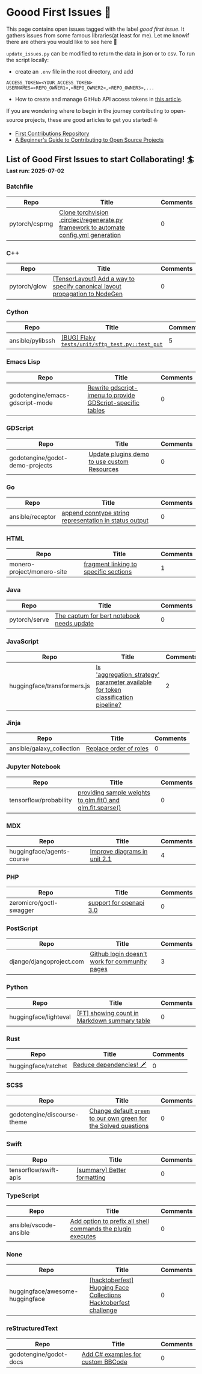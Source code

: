 # Goood First Issues :palm_tree:

This page contains open issues tagged with the label *good first issue*. It gathers issues from some famous libraries(at least for me).
Let me knowif there are others you would like to see here :pizza:

`update_issues.py` can  be modified to  return the data in json or to csv. 
To run the script locally:
* create an `.env` file in the root directory, and add
```
ACCESS_TOKEN=<YOUR_ACCESS_TOKEN>
USERNAMES=<REPO_OWNER1>,<REPO_OWNER2>,<REPO_OWNER3>,...
```
* How to create and  manage GitHub API access tokens in [this article](https://docs.github.com/en/authentication/keeping-your-account-and-data-secure/managing-your-personal-access-tokens).


If you are wondering where to begin in the  journey contributing to open-source projects, these are good articles to get you started! :sailboat:

* [First Contributions Repository](https://github.com/firstcontributions/first-contributions)
* [A Beginner's Guide to Contributing to Open Source Projects](https://blog.ossph.org/a-beginners-guide-to-contributing-to-open-source-projects/)

## List of Good First Issues to start Collaborating! :surfer: <sub><sub>Last run: 2025-07-02</sub></sub>


### Batchfile
| Repo | Title | Comments |
|------|-------|----------|
| pytorch/csprng | [Clone torchvision .circleci/regenerate.py framework to automate config.yml generation](https://github.com/pytorch/csprng/issues/97) | 0 || pytorch/csprng | [Add clang-format to CircleCI config](https://github.com/pytorch/csprng/issues/41) | 0 || pytorch/csprng | [Setup CMake build](https://github.com/pytorch/csprng/issues/38) | 0 || pytorch/csprng | [Improve test_geometric](https://github.com/pytorch/csprng/issues/7) | 0 || pytorch/csprng | [Delete OffsetCalculator.cuh and THCIntegerDivider.cuh and replace them with PyTorch headers](https://github.com/pytorch/csprng/issues/39) | 1 || pytorch/csprng | [ZeroDivisionError: float division by zero in test_cpu_parallel](https://github.com/pytorch/csprng/issues/88) | 3 |

### C++
| Repo | Title | Comments |
|------|-------|----------|
| pytorch/glow | [[TensorLayout] Add a way to specify canonical layout propagation to NodeGen](https://github.com/pytorch/glow/issues/3834) | 0 || pytorch/glow | [[Runtime] Expand Yaml DeviceConfig loading to include HostConfig](https://github.com/pytorch/glow/issues/3079) | 0 || pytorch/glow | [[runtime] add device memory size configuration to the DeviceConfig::parameters map on all backends](https://github.com/pytorch/glow/issues/2899) | 0 || pytorch/glow | [resnet-* example code should reuse Tensor memory for images](https://github.com/pytorch/glow/issues/2898) | 0 || pytorch/glow | [Example binaries should handle HostManager active request limit](https://github.com/pytorch/glow/issues/2816) | 0 || pytorch/glow | [[ONNXIFI] Add additional precondition checks to model loaders](https://github.com/pytorch/glow/issues/2188) | 0 || pytorch/glow | [[ONNXIFI][GraphAPI] Add "orErr" methods for graph creation api](https://github.com/pytorch/glow/issues/2187) | 0 || pytorch/glow | [ConvBench should use the layers of ResNet](https://github.com/pytorch/glow/issues/1887) | 0 || pytorch/glow | [ConvBench should use libjit_convolution_D8KKC8](https://github.com/pytorch/glow/issues/1886) | 0 || pytorch/multipy | [Create a Contributing.md](https://github.com/pytorch/multipy/issues/252) | 0 || pytorch/glow | [[CPU] Remove the need for Rescale for the CPUMaxSplat](https://github.com/pytorch/glow/issues/4656) | 1 || pytorch/multipy | [Add Poetry build to multipy](https://github.com/pytorch/multipy/issues/211) | 1 || pytorch/glow | [New files added under glow/test/models/ don't get copied to build folder until clean build is performed.](https://github.com/pytorch/glow/issues/4647) | 2 || pytorch/glow | [Make all useful data structures in Glow easy to dump in a textual form](https://github.com/pytorch/glow/issues/2831) | 2 || pytorch/glow | [[Importers] Move "run and compare" tests from importer tests to operator tests](https://github.com/pytorch/glow/issues/1909) | 2 || pytorch/glow | [Need to canonicalize or optimize high-dim concat to concat+transpose](https://github.com/pytorch/glow/issues/1296) | 2 || tensorflow/minigo | [Support more GTP commands](https://github.com/tensorflow/minigo/issues/46) | 3 || pytorch/glow | [Move layout information from nodes constructor' to their Glow types](https://github.com/pytorch/glow/issues/3790) | 3 || pytorch/glow | [[habana] Implement backend specific verifications](https://github.com/pytorch/glow/issues/3480) | 3 || pytorch/glow | [[GraphOptz] Sink Quantize below Reshape](https://github.com/pytorch/glow/issues/4629) | 4 || godotengine/godot | [`_OnTreeItemSelected()` signal receiver method using C# doesn't allow adding of items](https://github.com/godotengine/godot/issues/103101) | 4 || pytorch/glow | [Fuse RescaleQuantized in the ChannelwiseQuantizedConv](https://github.com/pytorch/glow/issues/4928) | 5 || pytorch/glow | [Bring back the sinking RELU below Pool optimization](https://github.com/pytorch/glow/issues/3247) | 5 || pytorch/glow | [Use gtest-parallel](https://github.com/pytorch/glow/issues/2412) | 5 || pytorch/glow | [Glow should provide its own implementation of a random number generator to ensure deterministic testing and avoid platform-dependent differences](https://github.com/pytorch/glow/issues/1556) | 6 || godotengine/godot | [[Godot v4.4] Gizmos exponentially increasing Draw Calls and Objects when turned on](https://github.com/godotengine/godot/issues/103676) | 8 || pytorch/glow | [Make the execution of the Glow compiler more deterministic between multiple runs](https://github.com/pytorch/glow/issues/1948) | 9 || opencv/opencv_contrib | [reg: broken python sample](https://github.com/opencv/opencv_contrib/issues/1935) | 9 || godotengine/godot | [Improve error reporting when rcedit fails to change icon / set PE data](https://github.com/godotengine/godot/issues/27765) | 9 || opencv/opencv_contrib | [selectROI pointer almost invisible on certain colours](https://github.com/opencv/opencv_contrib/issues/1719) | 14 || pytorch/glow | [[ONNXModelLoader] Support for LogSoftmax operator is missing](https://github.com/pytorch/glow/issues/4399) | 16 || pytorch/glow | [Use explicit std::string conversions instead of implicit llvm::StringRef->std::string conversions to prepare Glow for builds using LLVM >=11](https://github.com/pytorch/glow/issues/5068) | 18 || godotengine/godot | [Using the RenderingServer to add a texture to the scene, the texture appears at bad position during one frame](https://github.com/godotengine/godot/issues/94988) | 24 || opencv/opencv | [HDR tutorial result is different from the code running.](https://github.com/opencv/opencv/issues/22219) | 29 || godotengine/godot | [You're breathtaking!](https://github.com/godotengine/godot/issues/100000) | 29 || godotengine/godot | [PointLight2D doesn't respect Nearest texture filter for normal-maps or shadows](https://github.com/godotengine/godot/issues/76266) | 30 || tensorflow/tensorflow | [Feature Request: GPUOptions for Go binding](https://github.com/tensorflow/tensorflow/issues/22926) | 109 || godotengine/godot | [[TRACKER] Unit tests to add or improve](https://github.com/godotengine/godot/issues/43440) | 226 |

### Cython
| Repo | Title | Comments |
|------|-------|----------|
| ansible/pylibssh | [[BUG] Flaky `tests/unit/sftp_test.py::test_put`](https://github.com/ansible/pylibssh/issues/351) | 5 |

### Emacs Lisp
| Repo | Title | Comments |
|------|-------|----------|
| godotengine/emacs-gdscript-mode | [Rewrite gdscript-imenu to provide GDScript-specific tables](https://github.com/godotengine/emacs-gdscript-mode/issues/89) | 0 || godotengine/emacs-gdscript-mode | [Buffer does not revert or update instantly after formatting buffer](https://github.com/godotengine/emacs-gdscript-mode/issues/88) | 3 || godotengine/emacs-gdscript-mode | [Address compile warnings](https://github.com/godotengine/emacs-gdscript-mode/issues/87) | 6 |

### GDScript
| Repo | Title | Comments |
|------|-------|----------|
| godotengine/godot-demo-projects | [Update plugins demo to use custom Resources](https://github.com/godotengine/godot-demo-projects/issues/1061) | 0 || godotengine/godot-benchmarks | [[Call to Action] Benchmarks for the benchmark server](https://github.com/godotengine/godot-benchmarks/issues/36) | 5 || godotengine/godot-benchmarks | [[TRACKER] Benchmarks to create](https://github.com/godotengine/godot-benchmarks/issues/11) | 11 |

### Go
| Repo | Title | Comments |
|------|-------|----------|
| ansible/receptor | [append conntype string representation in status output](https://github.com/ansible/receptor/issues/423) | 0 || ansible/receptor | [add work status command to receptorctl](https://github.com/ansible/receptor/issues/374) | 1 || ansible/receptor | [quality of life -- order work list output based on most recent work units](https://github.com/ansible/receptor/issues/425) | 2 |

### HTML
| Repo | Title | Comments |
|------|-------|----------|
| monero-project/monero-site | [fragment linking to specific sections](https://github.com/monero-project/monero-site/issues/2435) | 1 |

### Java
| Repo | Title | Comments |
|------|-------|----------|
| pytorch/serve | [The captum for bert notebook needs update](https://github.com/pytorch/serve/issues/1317) | 0 || pytorch/serve | [Enable naked DIR test case for windows environment](https://github.com/pytorch/serve/issues/882) | 0 || pytorch/serve | [[Educational] Typing `.py` files iteratively with mypy](https://github.com/pytorch/serve/issues/1512) | 1 || pytorch/serve | [Built-in handler for regression](https://github.com/pytorch/serve/issues/987) | 1 || pytorch/serve | [permission error while trying to remove previous artifact files in `/tmp/`](https://github.com/pytorch/serve/issues/1532) | 3 || pytorch/serve | [Torchserve M1 support detailed plan](https://github.com/pytorch/serve/issues/2555) | 4 || pytorch/serve | [add support for SeTFiT models](https://github.com/pytorch/serve/issues/2107) | 4 || pytorch/serve | [[BUG] Dockerfile with nvidia/cuda:10.2-cudnn7-runtime-ubuntu18.04 gives ascii codec error](https://github.com/pytorch/serve/issues/821) | 4 || pytorch/serve | [how does `default_response_timeout` work?](https://github.com/pytorch/serve/issues/2452) | 6 || pytorch/serve | [[Suggestion] Loading torch-model-archiver arguments from YAML](https://github.com/pytorch/serve/issues/780) | 6 || pytorch/serve | [Handle invalid input intelligently ！](https://github.com/pytorch/serve/issues/2459) | 7 |

### JavaScript
| Repo | Title | Comments |
|------|-------|----------|
| huggingface/transformers.js | [Is 'aggregation_strategy' parameter available for token classification pipeline?](https://github.com/huggingface/transformers.js/issues/633) | 2 || huggingface/transformers.js | [[Feature request] Return offset mapping using tokenizer](https://github.com/huggingface/transformers.js/issues/425) | 2 || pytorch/ci-hud | [Restore "Show service jobs" checkbox to GitHubStatusDisplay.js ](https://github.com/pytorch/ci-hud/issues/110) | 2 || huggingface/transformers.js | [[Doc request] Add an example guide of how to use it in Svelte (and deploy to HF Spaces)](https://github.com/huggingface/transformers.js/issues/171) | 7 || huggingface/transformers.js | [[Feature request] Logging Level and Progress Bar for Model Downloads](https://github.com/huggingface/transformers.js/issues/117) | 9 |

### Jinja
| Repo | Title | Comments |
|------|-------|----------|
| ansible/galaxy_collection | [Replace order of roles](https://github.com/ansible/galaxy_collection/issues/396) | 0 || ansible/galaxy_collection | [infra.ah_configuration.publish leaves clone dirs behind](https://github.com/ansible/galaxy_collection/issues/377) | 0 || ansible/awx-operator | [Add multi-arch build target](https://github.com/ansible/awx-operator/issues/1680) | 1 || ansible/product-demos | [Add teardown template/workflow for "Deploy Cloud Stack in AWS" workflow](https://github.com/ansible/product-demos/issues/192) | 1 || ansible/awx-operator | [annotations not applied to postgres statefulset](https://github.com/ansible/awx-operator/issues/1624) | 2 || ansible/awx-operator | [Inflated Total Host Count on Dashboard when Using Constructed Inventory with Existing Inventories](https://github.com/ansible/awx-operator/issues/1459) | 2 || ansible/awx-operator | [Extend README with external logging examples](https://github.com/ansible/awx-operator/issues/1086) | 2 || ansible/receptor-collection | [Support for Debian 12](https://github.com/ansible/receptor-collection/issues/63) | 2 || ansible/awx-operator | [Inability to overwrite namespace when using awx-operator chart](https://github.com/ansible/awx-operator/issues/999) | 3 || ansible/awx-operator | [Password set via UI gets overwritten by initialize_django playbook](https://github.com/ansible/awx-operator/issues/869) | 5 |

### Jupyter Notebook
| Repo | Title | Comments |
|------|-------|----------|
| tensorflow/probability | [providing sample weights to glm.fit() and glm.fit.sparse()](https://github.com/tensorflow/probability/issues/252) | 0 || tensorflow/probability | [Sigmoid belief network example/tutorial](https://github.com/tensorflow/probability/issues/70) | 0 || tensorflow/probability | [Logistic factorial analysis example/tutorial](https://github.com/tensorflow/probability/issues/68) | 0 || tensorflow/swift-models | [Add documentation to the Gym models to specify additional dependencies for DQN](https://github.com/tensorflow/swift-models/issues/657) | 0 || tensorflow/swift-models | [[BERT-CoLA]: Use common file extraction functions](https://github.com/tensorflow/swift-models/issues/489) | 0 || tensorflow/swift-models | [Verify BERT variants](https://github.com/tensorflow/swift-models/issues/433) | 0 || pytorch/botorch | [[Feature Request] Allow negative indices to fixed_features in optimizers](https://github.com/pytorch/botorch/issues/2605) | 0 || pytorch/opacus | [Update grad sample algorithm for Convolution](https://github.com/pytorch/opacus/issues/145) | 0 || tensorflow/probability | [Feature Request: Add crps method to tfp.distributions](https://github.com/tensorflow/probability/issues/1340) | 1 || tensorflow/probability | [Keyword argument overload (?) in tfb.real_nvp_default_template](https://github.com/tensorflow/probability/issues/350) | 1 || tensorflow/probability | [Item response theory model example/tutorial](https://github.com/tensorflow/probability/issues/69) | 1 || tensorflow/probability | [Bayesian neural network tutorial](https://github.com/tensorflow/probability/issues/66) | 1 || tensorflow/swift-models | [Add logging callbacks for training statistics ](https://github.com/tensorflow/swift-models/issues/663) | 1 || tensorflow/probability | [Support for SeparableConv1DFlipout](https://github.com/tensorflow/probability/issues/745) | 2 || tensorflow/probability | [NotImplementedError: mean is not implemented: Categorical](https://github.com/tensorflow/probability/issues/685) | 2 || tensorflow/probability | [Always-on dropout layer](https://github.com/tensorflow/probability/issues/420) | 2 || tensorflow/probability | [DenseFlipOut layer](https://github.com/tensorflow/probability/issues/88) | 2 || tensorflow/probability | [Categorical autoregressive distribution with LSTM example/tutorial](https://github.com/tensorflow/probability/issues/73) | 2 || tensorflow/swift-models | [Better error message on unzip failure](https://github.com/tensorflow/swift-models/issues/675) | 2 || tensorflow/swift-models | [Find a more descriptive word for `numericalized`](https://github.com/tensorflow/swift-models/issues/598) | 2 || tensorflow/swift-models | [Rewrite long nested `Sequential` types using `Sequential{N}` typealiases](https://github.com/tensorflow/swift-models/issues/492) | 2 || tensorflow/swift-models | [[BERT-CoLA] Data source resolution](https://github.com/tensorflow/swift-models/issues/488) | 2 || tensorflow/swift-models | [Object detection examples](https://github.com/tensorflow/swift-models/issues/149) | 2 || pytorch/functorch | [Add vmap support for PyTorch operators](https://github.com/pytorch/functorch/issues/1088) | 2 || pytorch/opacus | [Double-charging privacy in DC-GAN example](https://github.com/pytorch/opacus/issues/418) | 2 || tensorflow/adanet | [Allow one to forward features to predictions](https://github.com/tensorflow/adanet/issues/114) | 3 || tensorflow/probability | [Feature Request: Alternative Horseshoe Parameterization as tfp distribution](https://github.com/tensorflow/probability/issues/1465) | 3 || tensorflow/probability | [Please add example on NUTS sampling from posterior for Bayesian Logistic Regression](https://github.com/tensorflow/probability/issues/588) | 3 || tensorflow/probability | [Feature request: Tweedie distribution](https://github.com/tensorflow/probability/issues/529) | 3 || tensorflow/probability | [CholeskyWishart distribution](https://github.com/tensorflow/probability/issues/527) | 3 || tensorflow/probability | [improve text and visuals in Bayesian Gaussian mixture model tutorial](https://github.com/tensorflow/probability/issues/74) | 3 || tensorflow/swift | [Installation verification tool](https://github.com/tensorflow/swift/issues/479) | 3 || tensorflow/probability | [A question about target_log_prob_fn](https://github.com/tensorflow/probability/issues/611) | 4 || tensorflow/probability | [Provide a resimulation Metropolis TransitionKernel](https://github.com/tensorflow/probability/issues/218) | 4 || tensorflow/swift-models | [Translation example](https://github.com/tensorflow/swift-models/issues/148) | 4 || pytorch/botorch | [[Feature Request] InputDataWarnings are are confusing](https://github.com/pytorch/botorch/issues/1847) | 4 || tensorflow/probability | [Laplace approximation](https://github.com/tensorflow/probability/issues/570) | 5 || tensorflow/probability | [Missing Inverse Wishart - redefine Wishart?](https://github.com/tensorflow/probability/issues/247) | 5 || tensorflow/probability | [Categorical features in logistic regression](https://github.com/tensorflow/probability/issues/94) | 5 || tensorflow/probability | [Stochastic block model example/tutorial](https://github.com/tensorflow/probability/issues/71) | 5 || tensorflow/probability | [BFGS user should be able to pass parameters to the line search](https://github.com/tensorflow/probability/issues/1043) | 6 || tensorflow/probability | [Tutorial on Variational Inference](https://github.com/tensorflow/probability/issues/149) | 6 || tensorflow/swift-models | [Speech to text example](https://github.com/tensorflow/swift-models/issues/147) | 7 || huggingface/huggingface-gemma-recipes | [📣 Call for contributions!](https://github.com/huggingface/huggingface-gemma-recipes/issues/4) | 8 || tensorflow/probability | [Any plans to update the examples to TensorFlow 2?](https://github.com/tensorflow/probability/issues/607) | 8 || tensorflow/probability | [Sample different weights for examples within a  batch](https://github.com/tensorflow/probability/issues/153) | 9 || tensorflow/probability | [[Feature Request] tensorflow_probability.distributions.GeneralizedGamma](https://github.com/tensorflow/probability/issues/1081) | 11 || tensorflow/probability | [Feature Request: Efficient Poisson Binomial PMF/CDF in tfp](https://github.com/tensorflow/probability/issues/1453) | 13 || tensorflow/probability | [[Feature Request] Zero-Inflated Poisson and Negative Binomial distributions](https://github.com/tensorflow/probability/issues/1134) | 13 || tensorflow/swift-models | [UNet Example](https://github.com/tensorflow/swift-models/issues/35) | 15 || huggingface/huggingface-llama-recipes | [Call for contributions](https://github.com/huggingface/huggingface-llama-recipes/issues/43) | 20 |

### MDX
| Repo | Title | Comments |
|------|-------|----------|
| huggingface/agents-course | [Improve diagrams in unit 2.1](https://github.com/huggingface/agents-course/issues/233) | 4 |

### PHP
| Repo | Title | Comments |
|------|-------|----------|
| zeromicro/goctl-swagger | [support for openapi 3.0 ](https://github.com/zeromicro/goctl-swagger/issues/52) | 0 || godotengine/godot-asset-library | [Categories need a description (tooltip?) when hovered/selected](https://github.com/godotengine/godot-asset-library/issues/74) | 1 || godotengine/godot-asset-library | [keep the content of the submition form when its not validated, or try some ajax realtime pre-validation](https://github.com/godotengine/godot-asset-library/issues/61) | 1 || godotengine/godot-asset-library | [A way to cancel edit requests](https://github.com/godotengine/godot-asset-library/issues/149) | 3 || godotengine/godot-asset-library | [Sanitize inputs for Asset data/fields, like URLs](https://github.com/godotengine/godot-asset-library/issues/204) | 5 |

### PostScript
| Repo | Title | Comments |
|------|-------|----------|
| django/djangoproject.com | [Github login doesn't work for community pages](https://github.com/django/djangoproject.com/issues/835) | 3 || django/djangoproject.com | [Badges page and badges themselves](https://github.com/django/djangoproject.com/issues/126) | 3 || django/djangoproject.com | [Add link to 'Stable' doc version in the Warning Alert on top](https://github.com/django/djangoproject.com/issues/2094) | 4 || django/djangoproject.com | [Add link to new minutes repo](https://github.com/django/djangoproject.com/issues/2079) | 4 || django/djangoproject.com | [Documentation table of contents is hard to reach on mobile devices](https://github.com/django/djangoproject.com/issues/494) | 4 || django/djangoproject.com | [Remove non-canonical docs versions from sitemap.xml](https://github.com/django/djangoproject.com/issues/878) | 5 || django/djangoproject.com | [fundraising: 'customer.subscription.deleted' webhook event always gets 404 response](https://github.com/django/djangoproject.com/issues/764) | 5 || django/djangoproject.com | [Docs for old supported versions should indicate that a newer version is available](https://github.com/django/djangoproject.com/issues/1122) | 6 || django/djangoproject.com | [Support switching languages on non-docs sites](https://github.com/django/djangoproject.com/issues/883) | 6 || django/djangoproject.com | [Improvements to the Corporate Sponsor Experience](https://github.com/django/djangoproject.com/issues/1171) | 7 || django/djangoproject.com | [Improve Documentation by having list of topics fixed on the left and table of contents on the right ](https://github.com/django/djangoproject.com/issues/1129) | 7 || django/djangoproject.com | [Use noindex meta tag or header, not robots.txt, to block untranslated docs pages](https://github.com/django/djangoproject.com/issues/877) | 7 || django/djangoproject.com | [Make right sidebar independent from main content](https://github.com/django/djangoproject.com/issues/1366) | 12 || django/djangoproject.com | [New content: Accessibility statement](https://github.com/django/djangoproject.com/issues/1430) | 13 || django/djangoproject.com | [Improve 404 page](https://github.com/django/djangoproject.com/issues/1347) | 13 || django/djangoproject.com | [Localize the fundraising app](https://github.com/django/djangoproject.com/issues/377) | 17 || django/djangoproject.com | [Add Click to copy text for commands present in the official Django website.](https://github.com/django/djangoproject.com/issues/1276) | 19 |

### Python
| Repo | Title | Comments |
|------|-------|----------|
| huggingface/lighteval | [[FT] showing count in Markdown summary table](https://github.com/huggingface/lighteval/issues/804) | 0 || huggingface/lighteval | [[FT]  Add tests for nanotron](https://github.com/huggingface/lighteval/issues/765) | 0 || huggingface/lighteval | [[FT] add `py.typed` so `lighteval` can work with type checkers](https://github.com/huggingface/lighteval/issues/749) | 0 || huggingface/lighteval | [[FT] Manage script and language in the Language enum](https://github.com/huggingface/lighteval/issues/745) | 0 || huggingface/lighteval | [[BUG]  Optimize tokenization](https://github.com/huggingface/lighteval/issues/732) | 0 || huggingface/lighteval | [[FT]  Add tests for `VLLMModel` base methods](https://github.com/huggingface/lighteval/issues/724) | 0 || huggingface/lighteval | [[FT] Build in a way to specify specific IDs/Lines in Dataset to use as few-shot examples in the same split](https://github.com/huggingface/lighteval/issues/634) | 0 || huggingface/lighteval | [[EVAL] Big-Bench Extra Hard (BBEH)](https://github.com/huggingface/lighteval/issues/600) | 0 || huggingface/lighteval | [[FT] LiteLLM concurrency parameters hard-coded](https://github.com/huggingface/lighteval/issues/567) | 0 || huggingface/nanotron | [[Feature] Use CUDA event for measuring elasped time](https://github.com/huggingface/nanotron/issues/88) | 0 || huggingface/nanotron | [[Feature] Refactor `ParallelContext.world_rank_matrix`](https://github.com/huggingface/nanotron/issues/77) | 0 || ansible/ansible-dev-tools | [Ensure tests are passing with devspaces container](https://github.com/ansible/ansible-dev-tools/issues/467) | 0 || ansible/ansible-jupyter-kernel | [Add support for handlers](https://github.com/ansible/ansible-jupyter-kernel/issues/53) | 0 || ansible/ansible-jupyter-kernel | [Add a #library cell type](https://github.com/ansible/ansible-jupyter-kernel/issues/26) | 0 || ansible/awx | [[ui_next] Add All/Any workflow viz indication to Workflow Viz Legend/Key](https://github.com/ansible/awx/issues/9791) | 0 || ansible/dispatcherd | [Enforce UUID format, add "origin" information in message data](https://github.com/ansible/dispatcherd/issues/96) | 0 || ansible/dispatcherd | [Do some minor linting of test files](https://github.com/ansible/dispatcherd/issues/73) | 0 || ansible/django-ansible-base | [`ansible_base.lib.utils.models.diff` takes unused `sanitize_encrypted` param and has outdated return docstring](https://github.com/ansible/django-ansible-base/issues/688) | 0 || tensorflow/moonlight | [Follow the MusicXML schema](https://github.com/tensorflow/moonlight/issues/65) | 0 || tensorflow/moonlight | [Export stem directions in MusicXML](https://github.com/tensorflow/moonlight/issues/25) | 0 || tensorflow/moonlight | [Chord duration correction](https://github.com/tensorflow/moonlight/issues/2) | 0 || tensorflow/moonlight | [Export the key signature to MusicXML](https://github.com/tensorflow/moonlight/issues/1) | 0 || pytorch/ao | [TorchAO ROCM tests are taking a long time](https://github.com/pytorch/ao/issues/2367) | 0 || pytorch/ao | [Add _apply_fn_to_data in AOBaseClass](https://github.com/pytorch/ao/issues/2349) | 0 || pytorch/ao | [Learned fake quantize for QAT](https://github.com/pytorch/ao/issues/545) | 0 || pytorch/ao | [Remove docstring duplications](https://github.com/pytorch/ao/issues/407) | 0 || pytorch/examples | [imagenet benchmark measure elapsed time function issue](https://github.com/pytorch/examples/issues/741) | 0 || pytorch/examples | [Why there is no tanh activation at the end of TransformerNet?](https://github.com/pytorch/examples/issues/570) | 0 || pytorch/examples | [Distributed doesn't work with env:// init_method](https://github.com/pytorch/examples/issues/458) | 0 || pytorch/examples | [Is the loss of the first word covered during the language model evaluation?](https://github.com/pytorch/examples/issues/453) | 0 || pytorch/examples | [The casting problem on the result of the model.](https://github.com/pytorch/examples/issues/433) | 0 || pytorch/examples | [Example code (mnist) does not work under torch.utils.bottleneck](https://github.com/pytorch/examples/issues/391) | 0 || pytorch/executorch | [Consolidation of Selective Build APIs for OSS](https://github.com/pytorch/executorch/issues/11921) | 0 || pytorch/executorch | [Support getting the delegated payload](https://github.com/pytorch/executorch/issues/11651) | 0 || pytorch/executorch | [install_executorch.sh --clean should remove buck-out/](https://github.com/pytorch/executorch/issues/11564) | 0 || pytorch/executorch | [Pass Dependencies when Proposing Partitions](https://github.com/pytorch/executorch/issues/11447) | 0 || pytorch/executorch | [Remove the outdated warning in building from source documentation](https://github.com/pytorch/executorch/issues/11229) | 0 || pytorch/executorch | [Use google-java-format to format java code](https://github.com/pytorch/executorch/issues/11024) | 0 || pytorch/executorch | [[Android] Rename JNI cpp file](https://github.com/pytorch/executorch/issues/10890) | 0 || pytorch/executorch | [[Android] instrumentation test use models from storage, not bundled with apk](https://github.com/pytorch/executorch/issues/10696) | 0 || pytorch/executorch | [[CMake] Potentially duplicated srcs in llama_runner build](https://github.com/pytorch/executorch/issues/10686) | 0 || pytorch/PiPPy | [Support Segformer models in HF tests](https://github.com/pytorch/PiPPy/issues/592) | 0 || pytorch/PiPPy | [Support ConvNext models in HF tests](https://github.com/pytorch/PiPPy/issues/486) | 0 || pytorch/PiPPy | [Support Wav2Vec2 models in HF tests](https://github.com/pytorch/PiPPy/issues/485) | 0 || pytorch/PiPPy | [Support ResNet models in HF tests](https://github.com/pytorch/PiPPy/issues/484) | 0 || pytorch/PiPPy | [[spmd] DistributedTensor doesn't implement is_pinned](https://github.com/pytorch/PiPPy/issues/418) | 0 || pytorch/PiPPy | [Support Donut SWIN models in HF tests](https://github.com/pytorch/PiPPy/issues/361) | 0 || pytorch/PiPPy | [Create mypy.ini](https://github.com/pytorch/PiPPy/issues/348) | 0 || pytorch/PiPPy | [Support DistilBert models in HF tests ](https://github.com/pytorch/PiPPy/issues/272) | 0 || pytorch/PiPPy | [Support Deberta models in HF tests](https://github.com/pytorch/PiPPy/issues/261) | 0 || pytorch/PiPPy | [Support HubertForSequenceClassification models in HF tests](https://github.com/pytorch/PiPPy/issues/254) | 0 || pytorch/PiPPy | [Support LxmertForPreTraining models in HF tests](https://github.com/pytorch/PiPPy/issues/253) | 0 || pytorch/PiPPy | [Support Speech2Text models in HF tests](https://github.com/pytorch/PiPPy/issues/249) | 0 || pytorch/PiPPy | [Support CLIP models in HF tests](https://github.com/pytorch/PiPPy/issues/248) | 0 || pytorch/PiPPy | [Support SWIN models in HF tests](https://github.com/pytorch/PiPPy/issues/243) | 0 || pytorch/rl | [[DO NOT CLOSE] Call for contributions](https://github.com/pytorch/rl/issues/509) | 0 || pytorch/tensordict | [[Feature Request] Deprecate `_run_checks` in favour of `TensorDict._checked`](https://github.com/pytorch/tensordict/issues/182) | 0 || pytorch/torcharrow | [Making BaseColumn::genericUnaryUDF and the family free functions](https://github.com/pytorch/torcharrow/issues/197) | 0 || pytorch/torcharrow | [Call type inferring in interop.from_pylist](https://github.com/pytorch/torcharrow/issues/80) | 0 || pytorch/torcharrow | [Move `torcharrow/test` to `test`](https://github.com/pytorch/torcharrow/issues/24) | 0 || pytorch/torchcodec | [More robust metadata serialization](https://github.com/pytorch/torchcodec/issues/97) | 0 || pytorch/torchtune | [Log config to output only on rank zero](https://github.com/pytorch/torchtune/issues/2700) | 0 || pytorch/torchtune | [Add add_end_token to the Qwen Models](https://github.com/pytorch/torchtune/issues/2481) | 0 || pytorch/torchtune | [Add add_end_token to the Gemma Tokenizer](https://github.com/pytorch/torchtune/issues/2478) | 0 || pytorch/xla | [xs.make_mesh](https://github.com/pytorch/xla/issues/8838) | 0 || pytorch/xla | [[torch_xla] scan_layers fails if the layer have no weights](https://github.com/pytorch/xla/issues/8748) | 0 || pytorch/xla | [Op info test for `bmm .. ceil`](https://github.com/pytorch/xla/issues/7546) | 0 || pytorch/xla | [Op info test for `rsub .. searchsorted`](https://github.com/pytorch/xla/issues/7532) | 0 || pytorch/xla | [Op info test for `norm .. pca_lowrank`](https://github.com/pytorch/xla/issues/7528) | 0 || pytorch/xla | [Op info test for `nn.functional.softmin .. nonzero_static`](https://github.com/pytorch/xla/issues/7527) | 0 || pytorch/xla | [Op info test for `nn.functional.group_norm .. nn.functional.layer_norm`](https://github.com/pytorch/xla/issues/7522) | 0 || pytorch/xla | [Op info test for `nn.functional.conv_transpose3d .. nn.functional.ctc_loss`](https://github.com/pytorch/xla/issues/7519) | 0 || pytorch/xla | [Op info test for `linalg.ldl_factor_ex`](https://github.com/pytorch/xla/issues/7487) | 0 || pytorch/xla | [Op info test for `linalg.householder_product`](https://github.com/pytorch/xla/issues/7483) | 0 || pytorch/xla | [Op info test for `linalg.cholesky_ex`](https://github.com/pytorch/xla/issues/7463) | 0 || pytorch/xla | [Op info test for `linalg.cholesky`](https://github.com/pytorch/xla/issues/7462) | 0 || huggingface/accelerate | [Tracking with `WANDB_MODE="offline"` will not pass through the config dict](https://github.com/huggingface/accelerate/issues/3607) | 1 || huggingface/dataset-viewer | [Use `revision_exists` (hfh)](https://github.com/huggingface/dataset-viewer/issues/2562) | 1 || huggingface/dataset-viewer | [Use "Sign-In with HF" instead of token in admin-UI](https://github.com/huggingface/dataset-viewer/issues/2373) | 1 || huggingface/dataset-viewer | [Use `CONSTANT_LIST.copy` in list config fieds](https://github.com/huggingface/dataset-viewer/issues/1522) | 1 || huggingface/diffusers | [Do we have any script covert from hf format to orginal format?](https://github.com/huggingface/diffusers/issues/10076) | 1 || huggingface/lighteval | [[BUG] Misleading metric type of LightevalTaskConfig](https://github.com/huggingface/lighteval/issues/710) | 1 || huggingface/nanotron | [Add Debug utility to be able to preview first samples used for training](https://github.com/huggingface/nanotron/issues/184) | 1 || huggingface/nanotron | [We don't save checkpoint after training ends](https://github.com/huggingface/nanotron/issues/163) | 1 || huggingface/nanotron | [FEAT: Support 1.58-bit LLMs training](https://github.com/huggingface/nanotron/issues/114) | 1 || huggingface/nanotron | [[Feature Request] Add simple communications benchmarks to the repo](https://github.com/huggingface/nanotron/issues/43) | 1 || ansible/ansible-lint | [Linter should consider the same paths that `ansible.builtin.import_tasks` uses to import relative paths](https://github.com/ansible/ansible-lint/issues/4474) | 1 || ansible/ansible-navigator | [Many params missing change after initial = False](https://github.com/ansible/ansible-navigator/issues/423) | 1 || ansible/awx | [Scheduled Job prompted extra_vars overwritten by JT extra_vars](https://github.com/ansible/awx/issues/14445) | 1 || ansible/awx | [Inaccurate error handling on Input Group Integer fields (i.e. Org Max Hosts field)](https://github.com/ansible/awx/issues/8556) | 1 || ansible/django-ansible-base | [Several unordered querysets](https://github.com/ansible/django-ansible-base/issues/178) | 1 || tensorflow/agents | [Tutorial 1: Train a Deep Q Network with TF-Agents and the use of a driver](https://github.com/tensorflow/agents/issues/554) | 1 || pytorch/ao | [Refactor torchao and tests to use model architectures from torchao.testing.model_architectures](https://github.com/pytorch/ao/issues/2078) | 1 || pytorch/ao | [[MX | Triton] Create MX matmul op using new `scaled_dot` op in Triton](https://github.com/pytorch/ao/issues/1084) | 1 || pytorch/ao | [Add weight tensor-wise scaling for INT8 quantized and mixed-precision training](https://github.com/pytorch/ao/issues/1010) | 1 || pytorch/ao | [MoE example ](https://github.com/pytorch/ao/issues/729) | 1 || pytorch/ao | [Self compressing neural networks](https://github.com/pytorch/ao/issues/658) | 1 || pytorch/data | [Modify `IterKeyZipper` to accept any number (2+) of `IterDataPipe`](https://github.com/pytorch/data/issues/334) | 1 || pytorch/examples | [Update all examples to latest versions of pytorch](https://github.com/pytorch/examples/issues/976) | 1 || pytorch/examples | [Video classification example](https://github.com/pytorch/examples/issues/895) | 1 || pytorch/examples | [Resume will override learning rate on command line.](https://github.com/pytorch/examples/issues/816) | 1 || pytorch/examples | [Add nn.SyncBatchNorm in ImageNet example](https://github.com/pytorch/examples/issues/793) | 1 || pytorch/examples | [mnist example contains bad practices leading to wrongful results](https://github.com/pytorch/examples/issues/623) | 1 || pytorch/examples | [A question about weight initialization of embedding layer.](https://github.com/pytorch/examples/issues/595) | 1 || pytorch/examples | [Changes needed to run DCGAN 32x32 ](https://github.com/pytorch/examples/issues/486) | 1 || pytorch/examples | [ImageFolder doc should clarify 1. order that images returned in 2. that all classes are concatenated into a single list](https://github.com/pytorch/examples/issues/400) | 1 || pytorch/executorch | [Support dim order in Java Tensor](https://github.com/pytorch/executorch/issues/11593) | 1 || pytorch/executorch | [Add dynamism tests for xnnpack model tests](https://github.com/pytorch/executorch/issues/11585) | 1 || pytorch/executorch | [Add test to ensure scalar_type.fbs remains in sync across the executorch repo](https://github.com/pytorch/executorch/issues/11572) | 1 || pytorch/executorch | [Add pybindings for program.h/cpp and method.h/cpp](https://github.com/pytorch/executorch/issues/11567) | 1 || pytorch/executorch | [Implement load_into for the shared_ptr data loader](https://github.com/pytorch/executorch/issues/11562) | 1 || pytorch/executorch | [Test exported models in Python](https://github.com/pytorch/executorch/issues/11225) | 1 || pytorch/executorch | [Re-inplace slice_copy with slice](https://github.com/pytorch/executorch/issues/10917) | 1 || pytorch/executorch | [Add timestamps for pte generation in CI](https://github.com/pytorch/executorch/issues/10761) | 1 || pytorch/executorch | [Format CMakeLists.txt](https://github.com/pytorch/executorch/issues/10736) | 1 || pytorch/PiPPy | [Support LayoutLM models in HF tests](https://github.com/pytorch/PiPPy/issues/247) | 1 || pytorch/pytorch | [[AOTI] Unit test for testing load_state_dict and](https://github.com/pytorch/pytorch/issues/157474) | 1 || pytorch/text | [torchtext main branch doesn't support pytorch2.0](https://github.com/pytorch/text/issues/2052) | 1 || pytorch/torcharrow | [Default aggregation functions delegates to Arrow Compute ](https://github.com/pytorch/torcharrow/issues/53) | 1 || pytorch/torchchat | [GeneratorArgs.is_torchtune_model is a misnomer](https://github.com/pytorch/torchchat/issues/1273) | 1 || pytorch/torchcodec | [Add memory consumption decoder benchmarks](https://github.com/pytorch/torchcodec/issues/166) | 1 || pytorch/torchtitan | [Ability to train based on epoch](https://github.com/pytorch/torchtitan/issues/613) | 1 || pytorch/torchtune | [Update ReadMe Optimization Flags](https://github.com/pytorch/torchtune/issues/2691) | 1 || pytorch/xla | [torch_xla scan forces inputs to be differentiable](https://github.com/pytorch/xla/issues/8783) | 1 || pytorch/xla | [[hard] Op info test for `special.airy_ai`](https://github.com/pytorch/xla/issues/7926) | 1 || pytorch/xla | [Op info test for `triangular_solve .. unfold`](https://github.com/pytorch/xla/issues/7541) | 1 || pytorch/xla | [Op info test for `nn.functional.pixel_shuffle .. nn.functional.scaled_dot_product_attention`](https://github.com/pytorch/xla/issues/7526) | 1 || pytorch/xla | [Op info test for `linalg.matrix_norm`](https://github.com/pytorch/xla/issues/7494) | 1 || pytorch/xla | [Op info test for `linalg.lu_factor_ex`](https://github.com/pytorch/xla/issues/7492) | 1 || pytorch/xla | [Op info test for `linalg.lu_factor`](https://github.com/pytorch/xla/issues/7491) | 1 || pytorch/xla | [Op info test for `index_reduce`](https://github.com/pytorch/xla/issues/7453) | 1 || pytorch/xla | [[hard] Op info test for `histogramdd`](https://github.com/pytorch/xla/issues/7445) | 1 || huggingface/accelerate | [NCCL timeout when try to save](https://github.com/huggingface/accelerate/issues/3512) | 2 || huggingface/dataset-viewer | [Simplify test code where a dataset is set as gated](https://github.com/huggingface/dataset-viewer/issues/3063) | 2 || huggingface/dataset-viewer | [use the `ROW_IDX_COLUMN` constant name instead of copying the value everywhere](https://github.com/huggingface/dataset-viewer/issues/2798) | 2 || huggingface/lighteval | [Call for contributions: Translate lighteval's doc into Chinese](https://github.com/huggingface/lighteval/issues/716) | 2 || huggingface/nanotron | [Avoid nested `InheritFromOtherOptimizer`](https://github.com/huggingface/nanotron/issues/267) | 2 || huggingface/nanotron | [[Feature] Asyncronous Serialization](https://github.com/huggingface/nanotron/issues/87) | 2 || huggingface/nanotron | [[Feature Request] Support Data Streaming for faster training of large models](https://github.com/huggingface/nanotron/issues/45) | 2 || huggingface/optimum | [Add all available ONNX models to ORTConfigManager](https://github.com/huggingface/optimum/issues/351) | 2 || huggingface/transformers | [[Performance] Tracking open Issues and PRs (pytorch transformers)](https://github.com/huggingface/transformers/issues/12126) | 2 || ansible/ansible-documentation | [Link "see also" sections as recommended in the forum](https://github.com/ansible/ansible-documentation/issues/1200) | 2 || ansible/ansible-navigator | [Switch to the use of `pathlib` where possible](https://github.com/ansible/ansible-navigator/issues/697) | 2 || ansible/awx | [cancelled vs canceled - standardize spelling in codebase](https://github.com/ansible/awx/issues/15177) | 2 || ansible/awx | [Empty value in execution_environment should remove selections (ansible.controller.job_template)](https://github.com/ansible/awx/issues/14841) | 2 || ansible/awx | [Issue label for incompliance with Ansible](https://github.com/ansible/awx/issues/13272) | 2 || ansible/awx | [New credentials type to provide VAULT_ADDR and VAULT_TOKEN env vars](https://github.com/ansible/awx/issues/13117) | 2 || ansible/awx | [Expose the value of "Execution Node" as a variable when running a job from Ansible Tower.](https://github.com/ansible/awx/issues/8122) | 2 || ansible/awx | ["Playbook not found for project" error when the playbook exist but is invalid ](https://github.com/ansible/awx/issues/6842) | 2 || ansible/awx | [Jobs canceled before starting should not show a "finished" time](https://github.com/ansible/awx/issues/3988) | 2 || ansible/awx | [Make Info Metrics more easy to query](https://github.com/ansible/awx/issues/3781) | 2 || ansible/awx | [weekly dashboard view does not have sufficient granularity](https://github.com/ansible/awx/issues/3060) | 2 || tensorflow/graphics | [Tangential camera distortion/undistortion](https://github.com/tensorflow/graphics/issues/334) | 2 || pytorch/ao | [Unittests Migration Progress](https://github.com/pytorch/ao/issues/1621) | 2 || pytorch/ao | [[QAT] Low-bit FSDP all-gather for QAT](https://github.com/pytorch/ao/issues/1224) | 2 || pytorch/ao | [Support for GrokAdamW](https://github.com/pytorch/ao/issues/1032) | 2 || pytorch/ao | [Tensor subclass boilerplate can be consolidated](https://github.com/pytorch/ao/issues/710) | 2 || pytorch/ao | [[RFC] Intx Tensor Subclasses Quantization](https://github.com/pytorch/ao/issues/439) | 2 || pytorch/examples | [word_language_model with torch.nn.modules.transformer](https://github.com/pytorch/examples/issues/1112) | 2 || pytorch/examples | [Warning: an output with one or more elements was resized since it had shape[xxxx],]](https://github.com/pytorch/examples/issues/937) | 2 || pytorch/examples | [Input type and weight type should be the same](https://github.com/pytorch/examples/issues/599) | 2 || pytorch/examples | [please use longer names for variables than 2-3 letter acronyms](https://github.com/pytorch/examples/issues/487) | 2 || pytorch/examples | [VAE reconstruction loss (BCE) ](https://github.com/pytorch/examples/issues/460) | 2 || pytorch/examples | [Imagenet training extremely low gpu utilization](https://github.com/pytorch/examples/issues/387) | 2 || pytorch/executorch | [sym_max support in ExecuTorch](https://github.com/pytorch/executorch/issues/11988) | 2 || pytorch/executorch | [Deprecate tag implicit qdq pass](https://github.com/pytorch/executorch/issues/11588) | 2 || pytorch/executorch | [Support Standalone Batch Norm](https://github.com/pytorch/executorch/issues/11586) | 2 || pytorch/executorch | [Update Partitioner Dtype Logic](https://github.com/pytorch/executorch/issues/11581) | 2 || pytorch/executorch | [Add torchao kernels to xcframework](https://github.com/pytorch/executorch/issues/10694) | 2 || pytorch/ignite | [Try to replace conda/setup-python with astral-uv if faster](https://github.com/pytorch/ignite/issues/3350) | 2 || pytorch/PiPPy | [Make RemoteInterpreter use the full implementation of `Interpreter.run`](https://github.com/pytorch/PiPPy/issues/25) | 2 || pytorch/rl | [[Feature Request] Make sure that all losses work with tensorclasses and regular tensors](https://github.com/pytorch/rl/issues/1062) | 2 || pytorch/rl | [[Feature Request] TensorSpec is_in methods should check the dtype of val](https://github.com/pytorch/rl/issues/793) | 2 || pytorch/text | [Convert iterator-style raw datasets to map-style raw datasets](https://github.com/pytorch/text/issues/1296) | 2 || pytorch/torchchat | [torchtune as an optional dependency: Lazy Import](https://github.com/pytorch/torchchat/issues/1519) | 2 || pytorch/torchchat | [Slimming down torchchat: Replace replace_attention_with_custom_sdpa_attention() with ET's implementation](https://github.com/pytorch/torchchat/issues/1058) | 2 || pytorch/torchcodec | [Create unit tests based on variable FPS video](https://github.com/pytorch/torchcodec/issues/653) | 2 || pytorch/torchtune | [[Multi-Node] Test ``recipes/knowledge_distillation_distributed.py`` on a multi-node setup](https://github.com/pytorch/torchtune/issues/2649) | 2 || pytorch/xla | [Op info test for `special.scaled_modified_bessel_k0 .. squeeze`](https://github.com/pytorch/xla/issues/7538) | 2 || pytorch/xla | [Op info test for `nn.functional.feature_alpha_dropout .. nn.functional.grid_sample`](https://github.com/pytorch/xla/issues/7521) | 2 || pytorch/xla | [Op info test for `linalg.matrix_power`](https://github.com/pytorch/xla/issues/7495) | 2 || pytorch/xla | [Op info test for `linalg.ldl_solve`](https://github.com/pytorch/xla/issues/7488) | 2 || huggingface/accelerate | [[Community Contributions] examples on distributed inference using 🤗 Accelerate](https://github.com/huggingface/accelerate/issues/3078) | 3 || huggingface/dataset-viewer | [Cache/Queue metrics should not be negative](https://github.com/huggingface/dataset-viewer/issues/2495) | 3 || huggingface/huggingface_hub | [Add options to the "delete-cache" command](https://github.com/huggingface/huggingface_hub/issues/1065) | 3 || huggingface/optimum-habana | [Add support for max_length in run_generation](https://github.com/huggingface/optimum-habana/issues/472) | 3 || huggingface/transfer-learning-conv-ai | [RuntimeError: shape '[-1, 2, 34]' is invalid for input of size 61710](https://github.com/huggingface/transfer-learning-conv-ai/issues/12) | 3 || ansible/ansible-documentation | [Incorporate 'shared snippets' for the collection docs into the main rst files](https://github.com/ansible/ansible-documentation/issues/1382) | 3 || ansible/awx | [Add option to force the user to reset its password at first login](https://github.com/ansible/awx/issues/15766) | 3 || ansible/awx | [Fix Delinea imports and import test](https://github.com/ansible/awx/issues/14703) | 3 || ansible/awx | [Cleanup Job Details. Configure days retention for the particular job entities. ](https://github.com/ansible/awx/issues/14384) | 3 || ansible/awx | [Improve user experience of copy pasting FQDNs from jobs](https://github.com/ansible/awx/issues/14354) | 3 || ansible/awx | [Non descriptive error when podman is missing](https://github.com/ansible/awx/issues/14341) | 3 || ansible/awx | [AWX Credential Create: ssh_key_data fails to detect/sanitize newlines in keys and 500's with no useable output](https://github.com/ansible/awx/issues/14219) | 3 || ansible/awx | [Add "nodes" to "Relaunch on" when relaunching jobs after failure - users think it relates to failed tasks and not nodes](https://github.com/ansible/awx/issues/12438) | 3 || ansible/awx | [Worker failed to run task awx.main.tasks.system.purge_old_stdout_files](https://github.com/ansible/awx/issues/11903) | 3 || ansible/awx | [System Auditors can check list items](https://github.com/ansible/awx/issues/10841) | 3 || ansible/awx | [Show more host information in host filter lookup list ](https://github.com/ansible/awx/issues/7853) | 3 || ansible/awx | [Inconsistent capitalization across ui-next ](https://github.com/ansible/awx/issues/7037) | 3 || tensorflow/addons | [Benchmark test for rrelu fails on windows](https://github.com/tensorflow/addons/issues/839) | 3 || tensorflow/graphics | [Add skew to projective camera](https://github.com/tensorflow/graphics/issues/335) | 3 || tensorflow/model-card-toolkit | [Prefer single quote strings model-card-toolkit](https://github.com/tensorflow/model-card-toolkit/issues/279) | 3 || tensorflow/similarity | [Add a ranking example](https://github.com/tensorflow/similarity/issues/199) | 3 || pytorch/ao | [[sparse] Add GPTQ support for sparse-marlin](https://github.com/pytorch/ao/issues/1134) | 3 || pytorch/ao | [Tensor Parallelism Support for AffineQuantizedTensor](https://github.com/pytorch/ao/issues/988) | 3 || pytorch/ao | [[llama] Use horizontal fusion trick from Attention for FeedForward](https://github.com/pytorch/ao/issues/606) | 3 || pytorch/data | [`scan` support](https://github.com/pytorch/data/issues/1110) | 3 || pytorch/examples | [OSError: [Errno 22] Invalid argument:](https://github.com/pytorch/examples/issues/887) | 3 || pytorch/examples | [MNIST test_loader not being used as intended (wrong)!](https://github.com/pytorch/examples/issues/756) | 3 || pytorch/examples | [Actor critic example not using discount rate properly](https://github.com/pytorch/examples/issues/744) | 3 || pytorch/examples | ["omit freeze_support"](https://github.com/pytorch/examples/issues/323) | 3 || pytorch/executorch | [Rename `executorch` cmake target to `prim_ops_lib`](https://github.com/pytorch/executorch/issues/11761) | 3 || pytorch/executorch | [torch.split fails in to_edge](https://github.com/pytorch/executorch/issues/11723) | 3 || pytorch/executorch | [Support Linear Fused Batchnorm](https://github.com/pytorch/executorch/issues/11587) | 3 || pytorch/executorch | [Import and extend c10/util/safe_numerics.h](https://github.com/pytorch/executorch/issues/11370) | 3 || pytorch/executorch | [Get rid of fixed number cmake --build -j in sh and docs](https://github.com/pytorch/executorch/issues/10887) | 3 || pytorch/executorch | [Consolidate executor_runners](https://github.com/pytorch/executorch/issues/10819) | 3 || pytorch/pytorch | [Remove tensor variable default method fallthrough](https://github.com/pytorch/pytorch/issues/140591) | 3 || pytorch/pytorch | [[export] Schematize nn_module_stack serialization](https://github.com/pytorch/pytorch/issues/131941) | 3 || pytorch/pytorch | [torch.fx.Tracer.record_stack_traces is broken in torch 2.4.0](https://github.com/pytorch/pytorch/issues/130861) | 3 || pytorch/torchchat | [Improve Tokenizer New Type Onboarding](https://github.com/pytorch/torchchat/issues/1536) | 3 || pytorch/torchchat | [[UX] We are too quiet about errors - in particular missing HF authentication...](https://github.com/pytorch/torchchat/issues/782) | 3 || pytorch/torchdistx | [Documentation for AnyPrecisionOptimizer](https://github.com/pytorch/torchdistx/issues/61) | 3 || pytorch/torchtune | [Add add_end_token to Mistral tokenizer](https://github.com/pytorch/torchtune/issues/2479) | 3 || pytorch/torchtune | [implement activation offloading and opt_in_bwd in knowledge_distillation recipes](https://github.com/pytorch/torchtune/issues/1959) | 3 || pytorch/xla | [Op info test for `nn.functional.leaky_relu .. nn.functional.max_pool1d`](https://github.com/pytorch/xla/issues/7523) | 3 || pytorch/xla | [Op info test for `kthvalue`](https://github.com/pytorch/xla/issues/7458) | 3 || xbmc/addon-check | [Correct the mentioned pylint errors to get perfect 10. (missing-docstring)](https://github.com/xbmc/addon-check/issues/179) | 3 || godotengine/godot-blender-exporter | [Blender object with negative scale](https://github.com/godotengine/godot-blender-exporter/issues/24) | 3 || huggingface/accelerate | [RuntimeError: Tensor on device meta is not on the expected device cuda:0!](https://github.com/huggingface/accelerate/issues/3542) | 4 || huggingface/accelerate | [Barebones dataloader to allow for any type of iterable dataloader-like object to be used. Should just handle device placement](https://github.com/huggingface/accelerate/issues/2975) | 4 || huggingface/lighteval | [[EVAL]: Add more African Benchmarks](https://github.com/huggingface/lighteval/issues/373) | 4 || huggingface/lighteval | [Append revision to filepath in `--output_dir`?](https://github.com/huggingface/lighteval/issues/56) | 4 || huggingface/transformers | [OWL-VIT Vision Foundation Model deployment in the edge cases - Need SDPA support for OWL-ViT Model optimization for Edge Deployment](https://github.com/huggingface/transformers/issues/28103) | 4 || huggingface/transformers | [GeneratorExp aren't supported by torch.jit.script when I try to export a previously trained model  'google/vit-base-patch16-224-in21k'.](https://github.com/huggingface/transformers/issues/15354) | 4 || pandas-dev/pandas-stubs | [Type checking with `converters=` on `read_excel`](https://github.com/pandas-dev/pandas-stubs/issues/849) | 4 || ansible/ansible-documentation | [Link to devel in the various roadmaps](https://github.com/ansible/ansible-documentation/issues/1865) | 4 || ansible/awx | [ visualizer info field ](https://github.com/ansible/awx/issues/14597) | 4 || ansible/awx | [Remove some of the eslint-disable comments](https://github.com/ansible/awx/issues/11707) | 4 || ansible/awx | [Docker install instructions do not mention how to add awx-logos](https://github.com/ansible/awx/issues/11593) | 4 || tensorflow/graphics | [Add ScanNet dataset](https://github.com/tensorflow/graphics/issues/307) | 4 || pytorch/ao | [Quantized Training](https://github.com/pytorch/ao/issues/554) | 4 || pytorch/examples | [Please change dcgan to load truncated images.](https://github.com/pytorch/examples/issues/835) | 4 || pytorch/examples | [No matching function call  error in custom_dataset example ](https://github.com/pytorch/examples/issues/680) | 4 || pytorch/examples | [Add Siamese Network example](https://github.com/pytorch/examples/issues/645) | 4 || pytorch/pytorch | [aten.grid_sampler_3d.default is missing a c-shim implementation, using proxy executor as fallback](https://github.com/pytorch/pytorch/issues/147625) | 4 || pytorch/pytorch | [If mark_dynamic fails (Not all values of RelaxedUnspecConstraint are valid) due to specialization, error message should print where specialization came from](https://github.com/pytorch/pytorch/issues/136002) | 4 || pytorch/rl | [[Feature Request] Missing ActionScaling and FlattenAction ](https://github.com/pytorch/rl/issues/1209) | 4 || pytorch/torchcodec | [Use `TORCH_CHECK` instead of `throw`](https://github.com/pytorch/torchcodec/issues/537) | 4 || pytorch/torchtune | [[Docs] Recipe documentation tracker](https://github.com/pytorch/torchtune/issues/1408) | 4 || pytorch/xla | [Op info test for `pinverse .. put`](https://github.com/pytorch/xla/issues/7529) | 4 || pytorch/xla | [Op info test for `nn.functional.avg_pool1d .. nn.functional.bilinear`](https://github.com/pytorch/xla/issues/7517) | 4 || pytorch/xla | [Op info test for `linalg.lu_solve`](https://github.com/pytorch/xla/issues/7493) | 4 || huggingface/huggingface_hub | [Implement a `FlaxModelHubMixin`](https://github.com/huggingface/huggingface_hub/issues/1709) | 5 || huggingface/lighteval | [[BUG] custom model docs don't run: missing imports](https://github.com/huggingface/lighteval/issues/760) | 5 || huggingface/nanotron | [[Bug] Missing `_is_using_mup` when resume checkpoint](https://github.com/huggingface/nanotron/issues/198) | 5 || huggingface/nanotron | [[Unit Test] Add unit tests for DistributedTrainer](https://github.com/huggingface/nanotron/issues/90) | 5 || huggingface/optimum-benchmark | [Evaluators for specific tasks](https://github.com/huggingface/optimum-benchmark/issues/34) | 5 || huggingface/transformers | [Trainer.training_step incorrectly normalizes mean token loss when n_gpu > 1](https://github.com/huggingface/transformers/issues/37474) | 5 || pandas-dev/pandas | [CI: Test pandas with numpy 1.26](https://github.com/pandas-dev/pandas/issues/61588) | 5 || pandas-dev/pandas-stubs | [Addition of a Series[int] with a complex returns Series[unknown]](https://github.com/pandas-dev/pandas-stubs/issues/1098) | 5 || ansible/awx | [ adhoc jobs block other jobs from being processed in the queue](https://github.com/ansible/awx/issues/14645) | 5 || ansible/awx | [all cluster nodes in development environment have the same UUID](https://github.com/ansible/awx/issues/13029) | 5 || tensorflow/graphics | [Not detecting TF Nightly when installing from whl.](https://github.com/tensorflow/graphics/issues/305) | 5 || tensorflow/similarity | [Implement multi-siam for segmentation](https://github.com/tensorflow/similarity/issues/179) | 5 || pytorch/ao | [Accelerate activation sparsity with activation compression](https://github.com/pytorch/ao/issues/1920) | 5 || pytorch/ao | [[low-bit optim] Add COAT optimizer](https://github.com/pytorch/ao/issues/1190) | 5 || pytorch/ao | [The next tutorials](https://github.com/pytorch/ao/issues/426) | 5 || pytorch/audio | [read mp3 file fail](https://github.com/pytorch/audio/issues/2867) | 5 || pytorch/pytorch | [Improve error message for wrong number of arguments in CachingAutotuner](https://github.com/pytorch/pytorch/issues/146018) | 5 || pytorch/torchft | [Use bucketized model averaging for LocalSGD](https://github.com/pytorch/torchft/issues/66) | 5 || pytorch/torchft | [[CheckpointServer] use streaming transfers](https://github.com/pytorch/torchft/issues/36) | 5 || huggingface/lighteval | [[EVAL] Adding PHARE](https://github.com/huggingface/lighteval/issues/696) | 6 || huggingface/lighteval | [[FT] Improve Documentation and Examples](https://github.com/huggingface/lighteval/issues/682) | 6 || pandas-dev/pandas | [BUG: assert_frame_equal(check_dtype=False) fails when comparing two DFs containing pd.NA that only differ in dtype (object vs Int32)](https://github.com/pandas-dev/pandas/issues/61473) | 6 || pandas-dev/pandas | [startingMonth ignored on non-unitary Quarter periods](https://github.com/pandas-dev/pandas/issues/29576) | 6 || pandas-dev/pandas | [DOC: pivot function](https://github.com/pandas-dev/pandas/issues/16578) | 6 || pandas-dev/pandas | [Non-inclusive partial string indexing on DatetimeIndex](https://github.com/pandas-dev/pandas/issues/16571) | 6 || ansible/ansible-navigator | [Allow to set ansible-runner artifacts dir ID ](https://github.com/ansible/ansible-navigator/issues/521) | 6 || ansible/awx | [AWX Collection Credential Delete](https://github.com/ansible/awx/issues/14209) | 6 || tensorflow/similarity | [Create a colab for single shot to demonstrate how augmenters works](https://github.com/tensorflow/similarity/issues/74) | 6 || pytorch/examples | [DCGAN C++ warning after PyTorch update](https://github.com/pytorch/examples/issues/819) | 6 || pytorch/executorch | [Manual kernel registration to include library names in API](https://github.com/pytorch/executorch/issues/11221) | 6 || pytorch/pytorch | [torch.nn.InstanceNorm2d throws "mixed dtype" error with track_running_stats set to True](https://github.com/pytorch/pytorch/issues/139140) | 6 || pytorch/pytorch | [dynamo (re)compilation issues: shape (1,1), nn.Parameter, mark_dynamic](https://github.com/pytorch/pytorch/issues/135011) | 6 || pytorch/pytorch | [Dead link in `torch.compile` docs](https://github.com/pytorch/pytorch/issues/119272) | 6 || huggingface/datasets | [Identical keywords in build_kwargs and config_kwargs lead to TypeError in load_dataset_builder()](https://github.com/huggingface/datasets/issues/4910) | 7 || huggingface/datasets | [WMT21 & WMT22](https://github.com/huggingface/datasets/issues/4709) | 7 || huggingface/huggingface_hub | [[Community event] Translate documentation to your own langage](https://github.com/huggingface/huggingface_hub/issues/1700) | 7 || huggingface/transformers | [oom when using adafactor optimizer in deepspeed](https://github.com/huggingface/transformers/issues/33290) | 7 || pandas-dev/pandas | [DOC: `.str.cat` output in case of `Index` object](https://github.com/pandas-dev/pandas/issues/35556) | 7 || tensorflow/similarity | [Implement SwAV for self-supervised learning](https://github.com/tensorflow/similarity/issues/208) | 7 || pytorch/audio | [Use non-persistent buffers](https://github.com/pytorch/audio/issues/3059) | 7 || pytorch/examples | [Why don't we use MSE as a reconstruction loss for VAE ?](https://github.com/pytorch/examples/issues/399) | 7 || pytorch/pytorch | [[Feature request] `torch.export` .save/.load could support `safetensors` and/or `weights_only=True`](https://github.com/pytorch/pytorch/issues/153410) | 7 || pytorch/pytorch | [Remove redundant type aliases of _device for torch.Device](https://github.com/pytorch/pytorch/issues/152952) | 7 || pytorch/pytorch | [[Inductor] Inference failed with the compiled model with aminmax operator](https://github.com/pytorch/pytorch/issues/148808) | 7 || pytorch/pytorch | [[BUG][PyTorch 2.0 Export][quant]:get_source_partitions() may return different matches with same input graph](https://github.com/pytorch/pytorch/issues/147170) | 7 || pytorch/pytorch | [Docs are little bit outdated for torch logs](https://github.com/pytorch/pytorch/issues/137285) | 7 || pytorch/pytorch | [reduce torch.compile default logs](https://github.com/pytorch/pytorch/issues/135521) | 7 || huggingface/diffusers | [Support multiple control nets in the `StableDiffusionControlNetXSPipeline`/`StableDiffusionXLControlNetXSPipeline`](https://github.com/huggingface/diffusers/issues/8434) | 8 || huggingface/diffusers | [Make `FlaxLMSDiscreteScheduler` jittable](https://github.com/huggingface/diffusers/issues/2180) | 8 || huggingface/transformers | [Add argument to set number of eval steps in Trainer](https://github.com/huggingface/transformers/issues/31561) | 8 || pandas-dev/pandas | [BUG: Creating Index name using `names` names argument, doesn't set index name](https://github.com/pandas-dev/pandas/issues/19082) | 8 || ansible/awx | [Display SAML login icon for /api/login page](https://github.com/ansible/awx/issues/12905) | 8 || pytorch/pytorch | [Update `torch/nn/modules/conv.py` to use Literal for support padding modes](https://github.com/pytorch/pytorch/issues/152280) | 8 || pytorch/pytorch | [Using an empty tensor and `torch.int64` or `torch.bool` for `dtype` of `nanmean()` works while a non-empty tensor doesn't work](https://github.com/pytorch/pytorch/issues/131043) | 8 || pytorch/pytorch | [[Dynamo] Support tracing through _get_current_dispatch_mode_stack](https://github.com/pytorch/pytorch/issues/125694) | 8 || pytorch/pytorch | [Obscure error: Expected a value of type 'List[int]' for argument 'sizes' but instead found type 'immutable_list'](https://github.com/pytorch/pytorch/issues/122129) | 8 || huggingface/diffusers | [[Flux ControlNet] Add support for de-distilled models with CFG](https://github.com/huggingface/diffusers/issues/9635) | 9 || huggingface/huggingface_hub | [Allow dry_run for snapshot_download](https://github.com/huggingface/huggingface_hub/issues/1023) | 9 || pandas-dev/pandas | [Information for new contributors](https://github.com/pandas-dev/pandas/issues/49275) | 9 || pandas-dev/pandas | [DOC: Reindexing behaviour of dataframe column-assignment missing](https://github.com/pandas-dev/pandas/issues/39845) | 9 || tensorflow/similarity | [Lifted Structured loss](https://github.com/tensorflow/similarity/issues/102) | 9 || pytorch/pytorch | [[inductor] `torch.slice_scatter` throws `AssertionError` when meeting internal `float32`](https://github.com/pytorch/pytorch/issues/147842) | 9 || pytorch/pytorch | [Dump bytecode of resumption frames in tlparse](https://github.com/pytorch/pytorch/issues/136038) | 9 || huggingface/lighteval | [[EVAL] Add TUMLU benchmark](https://github.com/huggingface/lighteval/issues/577) | 10 || huggingface/transformers | [Tapas tokenization Different from Tensorflow Code](https://github.com/huggingface/transformers/issues/13244) | 10 || pandas-dev/pandas | [DOC: Fix formatting errors in docstrings](https://github.com/pandas-dev/pandas/issues/27977) | 10 || pandas-dev/pandas | [DOC: use shared_docs for isna/notna & isnull/notnull](https://github.com/pandas-dev/pandas/issues/17096) | 10 || pytorch/ao | [[MPS] torchao low-bit-precision optim does not expose 'backend' argument to torch.compile](https://github.com/pytorch/ao/issues/955) | 10 || pytorch/pytorch | [Torch Inductor Windows Path Escape Characters](https://github.com/pytorch/pytorch/issues/135954) | 10 || pytorch/pytorch | [bmm, topk, cholesky, linalg.norm, max with out variants set causing recompilations in torch.compile](https://github.com/pytorch/pytorch/issues/135859) | 10 || pytorch/pytorch | [Expand Tag Set: views & reductions](https://github.com/pytorch/pytorch/issues/129020) | 10 || huggingface/datasets | [Consider using "Sequence" instead of "List"](https://github.com/huggingface/datasets/issues/5354) | 11 || huggingface/transformers | [MultiTask Classification and label_names on Trainer](https://github.com/huggingface/transformers/issues/33193) | 11 || huggingface/transformers | [[trainer] figuring out why eval with `--fp16_full_eval` is 25% slower](https://github.com/huggingface/transformers/issues/10816) | 11 || pandas-dev/pandas | [DOC: Simplify pandas theme footer](https://github.com/pandas-dev/pandas/issues/51536) | 11 || pandas-dev/pandas-stubs | [type annotation for Index/MultiIndex.names is incorrect](https://github.com/pandas-dev/pandas-stubs/issues/804) | 11 || tensorflow/quantum | [[Performance] Boost tfq.convert_to_tensor speed](https://github.com/tensorflow/quantum/issues/336) | 11 || pytorch/ao | [Named Symbol not found (torchchat #1298)](https://github.com/pytorch/ao/issues/1110) | 11 || pytorch/data | [Improve the warning message regarding local function not supported by pickle](https://github.com/pytorch/data/issues/947) | 11 || pytorch/pytorch | [`torch.export.export()` fails on GPU with LSTM model: "Cannot access data pointer of Tensor"](https://github.com/pytorch/pytorch/issues/155309) | 11 || pytorch/pytorch | [Improve typing of args and kwargs with ParamSpec](https://github.com/pytorch/pytorch/issues/142306) | 11 || pytorch/pytorch | [Device check missing in torch.linalg.solve_triangular leading to hard crash](https://github.com/pytorch/pytorch/issues/142048) | 11 || huggingface/transformers | [Verify interpolation of image processors](https://github.com/huggingface/transformers/issues/28180) | 12 || pandas-dev/pandas | [BUG: read_sql no longer works simply with SqlAlchemy selectables and a quick fix](https://github.com/pandas-dev/pandas/issues/35484) | 12 || pandas-dev/pandas | [DOC: section on caveats of storing lists inside DataFrame/Series](https://github.com/pandas-dev/pandas/issues/17027) | 12 || pandas-dev/pandas | [inplace kwarg must be of bool type, but other boolean kwargs don't have this restriction](https://github.com/pandas-dev/pandas/issues/16714) | 12 || huggingface/diffusers | [[Pipeline] AnimateDiff + SparseControl + ControlNet](https://github.com/huggingface/diffusers/issues/9329) | 13 || huggingface/transformers | [IsADirectoryError when training with tqdm enabled for trainer](https://github.com/huggingface/transformers/issues/34766) | 13 || huggingface/transformers | [Object Detection Pipeline only outputs first element when batching](https://github.com/huggingface/transformers/issues/31356) | 13 || pandas-dev/pandas | [ENH/API: allow different values for labels/index in DF.reindex __OR__ raise error](https://github.com/pandas-dev/pandas/issues/21685) | 13 || pytorch/pytorch | [Make tlparse able to show a summary of distinct graph breaks](https://github.com/pytorch/pytorch/issues/153669) | 13 || pandas-dev/pandas | [BUG: CustomBusinessDay not respecting calendar](https://github.com/pandas-dev/pandas/issues/60647) | 14 || pandas-dev/pandas | [Updating value of a single row of a column using loc or at fails](https://github.com/pandas-dev/pandas/issues/22040) | 14 || pandas-dev/pandas | [issue when shifting with Timedelta in a groupby](https://github.com/pandas-dev/pandas/issues/20492) | 14 || huggingface/datasets | [Return the name of the currently loaded file in the load_dataset function.](https://github.com/huggingface/datasets/issues/5806) | 15 || huggingface/transformers | [`ConditionalDetrImageProcessor` still accepts the deprecated parameter `max_size`](https://github.com/huggingface/transformers/issues/37939) | 15 || pandas-dev/pandas | [DOC: improve docs for broadcasting behavior](https://github.com/pandas-dev/pandas/issues/18857) | 15 || huggingface/diffusers | [refactors pipelines inheriting from `StableDiffusionPipeline`](https://github.com/huggingface/diffusers/issues/6984) | 16 || huggingface/transformers | [FSDP Torch XLA vs. FSDPv2 (SMPD) Torch XLA checkpoint saving bug](https://github.com/huggingface/transformers/issues/36004) | 16 || huggingface/transformers | [Follow ups to DocumentQuestionAnswering Pipeline](https://github.com/huggingface/transformers/issues/18926) | 16 || pandas-dev/pandas | [Indexing on series where index is output from pd.cut ](https://github.com/pandas-dev/pandas/issues/27437) | 16 || fastapi/fastapi | [Dependency Models created from Form input data are loosing metadata(field set) and are enforcing validation on default values.](https://github.com/fastapi/fastapi/issues/13399) | 16 || fastapi/fastapi | [Will FastAPI support QUERY http method? "app.query"](https://github.com/fastapi/fastapi/issues/12965) | 16 || pandas-dev/pandas | [DOC: add button to edit on GitHub](https://github.com/pandas-dev/pandas/issues/39859) | 17 || pandas-dev/pandas | [WEB: Multiple "Getting Started" on pandas.io leads to different links](https://github.com/pandas-dev/pandas/issues/32307) | 17 || pandas-dev/pandas | [DOC: Generating docs doesn't work if path has whitespaces](https://github.com/pandas-dev/pandas/issues/22836) | 17 || pytorch/ao | [Replace flash_4 with FlexAttention](https://github.com/pytorch/ao/issues/639) | 17 || pytorch/pytorch | [Update triton_heuristics.py](https://github.com/pytorch/pytorch/pull/147690) | 17 || huggingface/transformers | [Update no_trainer scripts to include gradient accumulation](https://github.com/huggingface/transformers/issues/18436) | 18 || pytorch/ao | [Add codebook (look up table based) quantization flow in torchao](https://github.com/pytorch/ao/issues/1195) | 18 || pytorch/audio | [Add Stereo to Mono Convertions](https://github.com/pytorch/audio/issues/877) | 18 || pytorch/torchtune | [[Clean up] Move evaluation configs under model directories ](https://github.com/pytorch/torchtune/issues/1810) | 18 || huggingface/transformers | [Accelerate x Trainer issue tracker:](https://github.com/huggingface/transformers/issues/33345) | 19 || huggingface/transformers | [Improve EncoderDecoderModel docs](https://github.com/huggingface/transformers/issues/16135) | 19 || huggingface/transformers | [how to use EncoderDecoderModel to do en-de translation?](https://github.com/huggingface/transformers/issues/8944) | 19 || pandas-dev/pandas | [Fix PR02 issues in docstrings](https://github.com/pandas-dev/pandas/issues/27976) | 19 || huggingface/diffusers | [Expanded init fields in StableDiffusionPipeline cause incompatibilities with many/most inherited pipelines](https://github.com/huggingface/diffusers/issues/6969) | 20 || pandas-dev/pandas | [Raise ValueError for read_json and orient='table' With Numeric Column Names](https://github.com/pandas-dev/pandas/issues/19129) | 20 || huggingface/peft | [Comparison of Different Fine-Tuning Techniques for Conversational AI](https://github.com/huggingface/peft/issues/2310) | 21 || pandas-dev/pandas | [BUG: groupby.sum() is inconsistent with df.sum() for large integers](https://github.com/pandas-dev/pandas/issues/34681) | 21 || pandas-dev/pandas | [DOC: Single Document For Code Guidelines](https://github.com/pandas-dev/pandas/issues/33851) | 21 || huggingface/transformers | [Export LayoutLMv2 to onnx ](https://github.com/huggingface/transformers/issues/14368) | 24 || huggingface/transformers | [Add support for BLIP and GIT in image-to-text and VQA pipelines](https://github.com/huggingface/transformers/issues/21110) | 25 || huggingface/optimum | [Community contribution - `BetterTransformer` integration for more models!](https://github.com/huggingface/optimum/issues/488) | 26 || huggingface/diffusers | [[Community Pipelines]](https://github.com/huggingface/diffusers/issues/841) | 27 || huggingface/transformers | [Getting time offsets of beginning and end of each word in Wav2Vec2](https://github.com/huggingface/transformers/issues/11307) | 27 || pandas-dev/pandas | [CLN: Use dedup_names in all instances where duplicate column names are renamed](https://github.com/pandas-dev/pandas/issues/50371) | 28 || pytorch/ignite | [🥇 Everyone is welcome to contribute 💯 ](https://github.com/pytorch/ignite/issues/2026) | 30 || huggingface/transformers | [Trying to add support for GPT2 as decoder in EncoderDecoder model](https://github.com/huggingface/transformers/issues/4483) | 31 || huggingface/transformers | [Community contribution: enable dynamic resolution input for more vision models.](https://github.com/huggingface/transformers/issues/30579) | 40 || pandas-dev/pandas | [Various methods don't call call __finalize__](https://github.com/pandas-dev/pandas/issues/28283) | 48 || huggingface/transformers | [[Contributions Welcome] Add Fast Image Processors](https://github.com/huggingface/transformers/issues/36978) | 56 || fastapi/fastapi | [ApiKey Header documentation](https://github.com/fastapi/fastapi/issues/142) | 57 || pytorch/examples | [New examples requested](https://github.com/pytorch/examples/issues/1131) | 58 || huggingface/transformers | [[Community Event] Doc Tests Sprint](https://github.com/huggingface/transformers/issues/16292) | 104 || huggingface/transformers | [[Community contributions] Model cards](https://github.com/huggingface/transformers/issues/36979) | 126 |

### Rust
| Repo | Title | Comments |
|------|-------|----------|
| huggingface/ratchet | [Reduce dependencies! 🗡️](https://github.com/huggingface/ratchet/issues/170) | 0 || tensorflow/rust | [Add Scope::with_kernel_label and with_xla_cluster](https://github.com/tensorflow/rust/issues/288) | 3 || tensorflow/rust | [Add OpArgDef::default_value and allowed_values](https://github.com/tensorflow/rust/issues/290) | 7 |

### SCSS
| Repo | Title | Comments |
|------|-------|----------|
| godotengine/discourse-theme | [Change default `green` to our own green for the Solved questions](https://github.com/godotengine/discourse-theme/issues/14) | 0 || godotengine/discourse-theme | [Make tag and tag count more distinct](https://github.com/godotengine/discourse-theme/issues/11) | 0 || godotengine/discourse-theme | [Categories are not rounded on mobile](https://github.com/godotengine/discourse-theme/issues/3) | 0 || godotengine/discourse-theme | [Search bar should not cover full width on mobile](https://github.com/godotengine/discourse-theme/issues/2) | 0 || godotengine/discourse-theme | [Remove the "Sign Up" button from navbar](https://github.com/godotengine/discourse-theme/issues/15) | 2 |

### Swift
| Repo | Title | Comments |
|------|-------|----------|
| tensorflow/swift-apis | [[summary] Better formatting](https://github.com/tensorflow/swift-apis/issues/1075) | 0 || tensorflow/swift-apis | [Lift Tensor.dimensionGathering() out of swift-models and into swift-apis](https://github.com/tensorflow/swift-apis/issues/1058) | 0 || tensorflow/swift-apis | [Investigate size/performance tradeoffs for `-sil-inline-generics` and `-sil-partial-specialization`](https://github.com/tensorflow/swift-apis/issues/628) | 0 || tensorflow/swift-apis | [Update doc comments on non-mutating API to use proper wording.](https://github.com/tensorflow/swift-apis/issues/160) | 0 || huggingface/sam2-studio | [Model download selector](https://github.com/huggingface/sam2-studio/issues/28) | 1 || huggingface/chat-macOS | [[Feature Request] System Prompt Support](https://github.com/huggingface/chat-macOS/issues/35) | 2 || huggingface/chat-macOS | [Asking "what time is it?" will always return the local time of Paris, regardless of your location (⌘R+)](https://github.com/huggingface/chat-macOS/issues/7) | 2 || tensorflow/swift-apis | [Recursive Neural Networks (structured data/trees)](https://github.com/tensorflow/swift-apis/issues/68) | 3 || huggingface/chat-macOS | [Add custom LLM API ](https://github.com/huggingface/chat-macOS/issues/18) | 5 || huggingface/swift-transformers | [Tokenizers: additional Normalizers, PreTokenizers, PostProcessors](https://github.com/huggingface/swift-transformers/issues/4) | 5 || tensorflow/swift-apis | [Implement Recurrent Layers](https://github.com/tensorflow/swift-apis/issues/52) | 5 || tensorflow/swift-apis | [some mutating tensor operations are not @differentiable](https://github.com/tensorflow/swift-apis/issues/1048) | 7 || tensorflow/swift-apis | [Add derivative tests for layers](https://github.com/tensorflow/swift-apis/issues/402) | 7 || tensorflow/swift-apis | [Adding Test Cases for Layers in Layer.swift file](https://github.com/tensorflow/swift-apis/issues/77) | 7 || tensorflow/swift-apis | [Support Advanced Layers](https://github.com/tensorflow/swift-apis/issues/685) | 8 || tensorflow/swift-apis | [Swifty API discovery via '@available' on raw APIs.](https://github.com/tensorflow/swift-apis/issues/483) | 8 || tensorflow/swift-apis | [Add preconditions](https://github.com/tensorflow/swift-apis/issues/517) | 10 || huggingface/swift-transformers | [Support for embedding models (BGE, GTE etc)](https://github.com/huggingface/swift-transformers/issues/22) | 12 || tensorflow/swift-apis | [Add more optimizers and losses](https://github.com/tensorflow/swift-apis/issues/127) | 16 || huggingface/swift-transformers | [Convert OpenELM to float16 Core ML](https://github.com/huggingface/swift-transformers/issues/95) | 17 || huggingface/sam2-studio | [Video support estimated release date?](https://github.com/huggingface/sam2-studio/issues/25) | 21 |

### TypeScript
| Repo | Title | Comments |
|------|-------|----------|
| ansible/vscode-ansible | [Add option to prefix all shell commands the plugin executes](https://github.com/ansible/vscode-ansible/issues/429) | 0 || tensorflow/tfjs-tsne | [Implement tensorToDataTexture in the GPU](https://github.com/tensorflow/tfjs-tsne/issues/10) | 0 || pytorch/test-infra | [Better highlight scheme for force merges](https://github.com/pytorch/test-infra/issues/5229) | 0 || huggingface/chat-ui | [Chrome app icon on macOS](https://github.com/huggingface/chat-ui/issues/1439) | 1 || huggingface/chat-ui | [Add support for non streaming TGI endpoints](https://github.com/huggingface/chat-ui/issues/339) | 1 || pytorch/probot | [deprecation of `number` for octokit](https://github.com/pytorch/probot/issues/62) | 1 || huggingface/huggingface.js | [Maximize button not working properly on Hosted inference API block](https://github.com/huggingface/huggingface.js/issues/335) | 2 || huggingface/Mongoku | [Auto-link ObjectIds to their referenced elements in the same DB](https://github.com/huggingface/Mongoku/issues/86) | 2 || huggingface/chat-ui | [Add option for users to customize search engines in settings page](https://github.com/huggingface/chat-ui/issues/1756) | 3 || huggingface/chat-ui | [Load past conversations using the most recent leaf to determine the visible conversation tree.](https://github.com/huggingface/chat-ui/issues/1208) | 3 || huggingface/chat-ui | [System prompt not taken into account when web browsing.](https://github.com/huggingface/chat-ui/issues/1159) | 3 || ansible/vscode-ansible | [Option to completely disable autocomplete](https://github.com/ansible/vscode-ansible/issues/837) | 3 || huggingface/chat-ui | [Explore the possibility for chat-ui to use OpenAI assistants API structure.](https://github.com/huggingface/chat-ui/issues/838) | 4 || pytorch/test-infra | [A better HUD menu for PyTorch repos family](https://github.com/pytorch/test-infra/issues/5226) | 4 || huggingface/chat-ui | [Disabling Reasoning Summary as an Env Option](https://github.com/huggingface/chat-ui/issues/1720) | 5 || huggingface/chat-ui | [Support text-generation-webui](https://github.com/huggingface/chat-ui/issues/316) | 5 || huggingface/huggingface.js | [Add threshold parameter for object detection widget](https://github.com/huggingface/huggingface.js/issues/322) | 5 || pytorch/test-infra | [Mergebot merged a PR even though a review had been re-requested](https://github.com/pytorch/test-infra/issues/5543) | 5 || huggingface/chat-ui | [Have embedded prompts configurable in private secrets](https://github.com/huggingface/chat-ui/issues/346) | 7 || huggingface/huggingface.js | [Tracking integration for Video Classification](https://github.com/huggingface/huggingface.js/issues/332) | 8 || huggingface/huggingface.js | [Integration with the /api/collections endpoint? ](https://github.com/huggingface/huggingface.js/issues/271) | 9 || huggingface/chat-ui | [Current Date Issue](https://github.com/huggingface/chat-ui/issues/284) | 11 |

### None
| Repo | Title | Comments |
|------|-------|----------|
| huggingface/awesome-huggingface | [[hacktoberfest] Hugging Face Collections Hacktoberfest challenge](https://github.com/huggingface/awesome-huggingface/issues/28) | 0 || tensorflow/mlir | [Implement support for qualified symbols](https://github.com/tensorflow/mlir/issues/186) | 0 || tensorflow/mlir | [Consider trip count in loop invariant code motion](https://github.com/tensorflow/mlir/issues/194) | 4 || tensorflow/mlir | [[LLVM] Implement missing LLVM IR instructions](https://github.com/tensorflow/mlir/issues/276) | 11 |

### reStructuredText
| Repo | Title | Comments |
|------|-------|----------|
| godotengine/godot-docs | [Add C# examples for custom BBCode](https://github.com/godotengine/godot-docs/issues/9334) | 0 || godotengine/godot-docs | [Curve2D.get_closest_point() incorrectly documented](https://github.com/godotengine/godot-docs/issues/5894) | 0 || godotengine/godot-docs | [Physics2DDirectSpaceState does not specify local or global coordinates](https://github.com/godotengine/godot-docs/issues/3299) | 0 || godotengine/godot-docs | [Viewport "use_hdr_2d" documentation point unclear](https://github.com/godotengine/godot-docs/issues/10044) | 1 || godotengine/godot-docs | [MultiMesh resource buffer description](https://github.com/godotengine/godot-docs/issues/9891) | 1 || godotengine/godot-docs | [Parallax2D property descriptions do not specify units](https://github.com/godotengine/godot-docs/issues/9715) | 1 || godotengine/godot-docs | [Improve ArrayMesh examples by adding a rectangle example](https://github.com/godotengine/godot-docs/issues/9620) | 1 || godotengine/godot-docs | [Specify the coordinate system for the 'force' parameter in Rigidbody apply_force methods](https://github.com/godotengine/godot-docs/issues/9066) | 1 || godotengine/godot-docs | [make_canvas_position_local](https://github.com/godotengine/godot-docs/issues/8313) | 1 || godotengine/godot-docs | [Inconsistent code example between PhysicsShapeQueryParameters3D and PhysicsServer3D](https://github.com/godotengine/godot-docs/issues/8305) | 1 || godotengine/godot-docs | [Document that C# `string`s are UTF16 while Godot `String`s are UTF32](https://github.com/godotengine/godot-docs/issues/7682) | 1 || godotengine/godot-docs | [Rewording/amendment for Camera2D.align () function.](https://github.com/godotengine/godot-docs/issues/7307) | 1 || godotengine/godot-docs | [AudioServer Documentation does not specify units of time](https://github.com/godotengine/godot-docs/issues/7009) | 1 || godotengine/godot-docs | [Add clarification about what CharacterBody is used for](https://github.com/godotengine/godot-docs/issues/10458) | 2 || godotengine/godot-docs | [PhysicsDirectSpaceState2D.get_rest_info claims not to use query motion but it does](https://github.com/godotengine/godot-docs/issues/10609) | 4 || godotengine/godot-docs | [Control class page doesn't mention ".release_focus()" in intro](https://github.com/godotengine/godot-docs/issues/9452) | 4 || godotengine/godot-docs | [WorkerThreadPool docs do not specify how Thread count is set](https://github.com/godotengine/godot-docs/issues/8937) | 4 |
